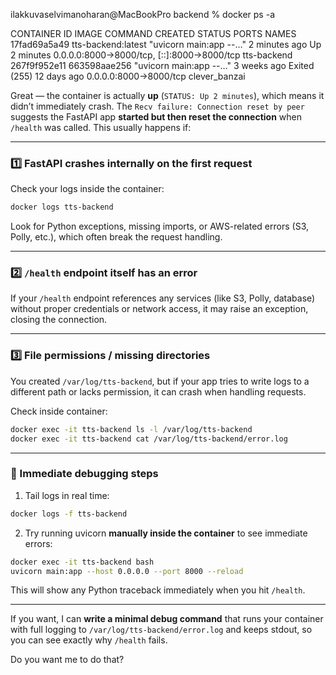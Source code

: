 ilakkuvaselvimanoharan@MacBookPro backend % docker ps -a

CONTAINER ID   IMAGE                COMMAND                  CREATED         STATUS                     PORTS                                         NAMES
17fad69a5a49   tts-backend:latest   "uvicorn main:app --…"   2 minutes ago   Up 2 minutes               0.0.0.0:8000->8000/tcp, [::]:8000->8000/tcp   tts-backend
267f9f952e11   663598aae256         "uvicorn main:app --…"   3 weeks ago     Exited (255) 12 days ago   0.0.0.0:8000->8000/tcp                        clever_banzai


Great — the container is actually **up** (`STATUS: Up 2 minutes`), which means it didn’t immediately crash. The `Recv failure: Connection reset by peer` suggests the FastAPI app **started but then reset the connection** when `/health` was called. This usually happens if:

---

### 1️⃣ FastAPI crashes internally on the first request

Check your logs inside the container:

```bash
docker logs tts-backend
```

Look for Python exceptions, missing imports, or AWS-related errors (S3, Polly, etc.), which often break the request handling.

---

### 2️⃣ `/health` endpoint itself has an error

If your `/health` endpoint references any services (like S3, Polly, database) without proper credentials or network access, it may raise an exception, closing the connection.

---

### 3️⃣ File permissions / missing directories

You created `/var/log/tts-backend`, but if your app tries to write logs to a different path or lacks permission, it can crash when handling requests.

Check inside container:

```bash
docker exec -it tts-backend ls -l /var/log/tts-backend
docker exec -it tts-backend cat /var/log/tts-backend/error.log
```

---

### 🔹 Immediate debugging steps

1. Tail logs in real time:

```bash
docker logs -f tts-backend
```

2. Try running uvicorn **manually inside the container** to see immediate errors:

```bash
docker exec -it tts-backend bash
uvicorn main:app --host 0.0.0.0 --port 8000 --reload
```

This will show any Python traceback immediately when you hit `/health`.

---

If you want, I can **write a minimal debug command** that runs your container with full logging to `/var/log/tts-backend/error.log` and keeps stdout, so you can see exactly why `/health` fails.

Do you want me to do that?
